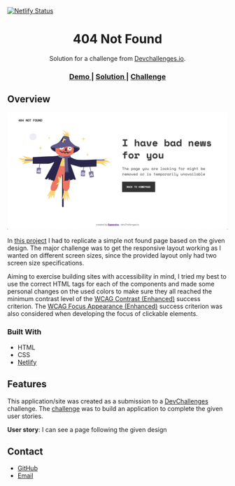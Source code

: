 [![Netlify Status](https://api.netlify.com/api/v1/badges/ad68311d-c260-485b-a7aa-2337fa714d23/deploy-status)](https://app.netlify.com/sites/egpereira-devchallenge-01/deploys)

<h1 align="center">404 Not Found</h1>

<div align="center">
   Solution for a challenge from  <a href="http://devchallenges.io" target="_blank">Devchallenges.io</a>.
</div>

<div align="center">
  <h3>
    <a href="https://egpereira-devchallenge-01.netlify.app/">
      Demo
    </a>
    <span> | </span>
    <a href="https://github.com/Egpereira/404-not-found">
      Solution
    </a>
    <span> | </span>
    <a href="https://devchallenges.io/challenges/wBunSb7FPrIepJZAg0sY">
      Challenge
    </a>
  </h3>
</div>

## Overview

![Project screenshot](./assets/preview.png)

In [this project](https://egpereira-devchallenge-01.netlify.app/) I had to replicate a simple not found page based on the given design. The major challenge was to get the responsive layout working as I wanted on different screen sizes, since the provided layout only had two screen size specifications.

Aiming to exercise building sites with accessibility in mind, I tried my best to use the correct HTML tags for each of the components and made some personal changes on the used colors to make sure they all reached the minimum contrast level of the [WCAG Contrast (Enhanced)](https://www.w3.org/WAI/WCAG21/Understanding/contrast-enhanced) success criterion. The [WCAG Focus Appearance (Enhanced)](https://w3c.github.io/wcag/understanding/focus-appearance-enhanced) success criterion was also considered when developing the focus of clickable elements.

### Built With

- HTML
- CSS
- [Netlify](https://www.netlify.com/)

## Features

This application/site was created as a submission to a [DevChallenges](https://devchallenges.io/challenges) challenge. The [challenge](https://devchallenges.io/challenges/wBunSb7FPrIepJZAg0sY) was to build an application to complete the given user stories.

**User story**: I can see a page following the given design

## Contact

- [GitHub](https://github.com/Egpereira)
- [Email](mailto:egpereira05@gmail.com)

